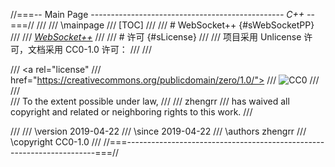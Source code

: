 //===-- Main Page -----------------------------------------------*- C++ -*-===//
///
/// \mainpage
/// [TOC]
///
/// # WebSocket++                                                {#sWebSocketPP}
///
/// [*WebSocket++*](https://www.zaphoyd.com/websocketpp)
///
/// # 许可                                                           {#sLicense}
///
/// 项目采用 Unlicense 许可，文档采用 CC0-1.0 许可：
///
/// <p xmlns:dct="https://purl.org/dc/terms/">
///   <a rel="license"
///      href="https://creativecommons.org/publicdomain/zero/1.0/">
///     <img src="https://licensebuttons.net/p/zero/1.0/88x31.png" style="border-style: none;" alt="CC0" />
///   </a>
///   <br />
///   To the extent possible under law,
///   <span resource="[_:publisher]" rel="dct:publisher">
///     <span property="dct:title">zhengrr</span></span>
///   has waived all copyright and related or neighboring rights to this work.
/// </p>
///
/// \version 2019-04-22
/// \since 2019-04-22
/// \authors zhengrr
/// \copyright CC0-1.0
///
//===----------------------------------------------------------------------===//
